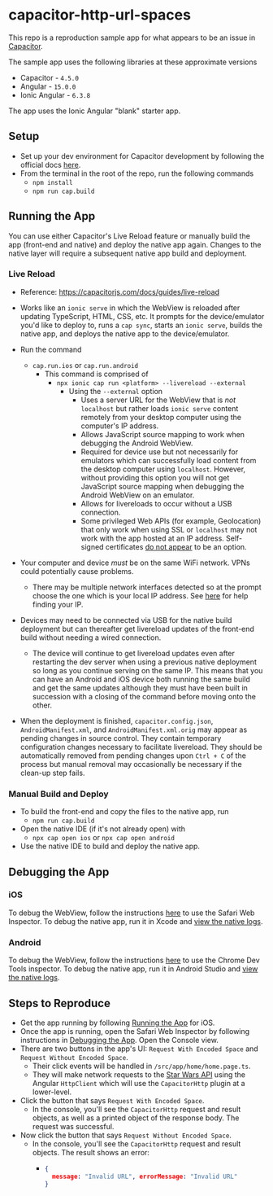 # capacitor-http-url-spaces

This repo is a reproduction sample app for what appears to be an issue in [Capacitor](https://github.com/ionic-team/capacitor).

The sample app uses the following libraries at these approximate versions
- Capacitor - `4.5.0`
- Angular - `15.0.0`
- Ionic Angular - `6.3.8`

The app uses the Ionic Angular "blank" starter app.

## Setup
- Set up your dev environment for Capacitor development by following the official docs [here](https://capacitorjs.com/docs/getting-started/environment-setup).
- From the terminal in the root of the repo, run the following commands
  - `npm install`
  - `npm run cap.build`

## Running the App

You can use either Capacitor's Live Reload feature or manually build the app (front-end and native) and deploy the native app again. Changes to the native layer will require a subsequent native app build and deployment.

### Live Reload
- Reference: https://capacitorjs.com/docs/guides/live-reload
- Works like an `ionic serve` in which the WebView is reloaded after updating TypeScript, HTML, CSS, etc. It prompts for the device/emulator you'd like to deploy to, runs a `cap sync`, starts an `ionic serve`, builds the native app, and deploys the native app to the device/emulator.

- Run the command
  - `cap.run.ios` or `cap.run.android`
    - This command is comprised of
      - `npx ionic cap run <platform> --livereload --external`
        - Using the `--external` option
          - Uses a server URL for the WebView that is _not_ `localhost` but rather loads `ionic serve` content remotely from your desktop computer using the computer's IP address.
          - Allows JavaScript source mapping to work when debugging the Android WebView.
          - Required for device use but not necessarily for emulators which can successfully load content from the desktop computer using `localhost`. However, without providing this option you will not get JavaScript source mapping when debugging the Android WebView on an emulator.
          - Allows for livereloads to occur without a USB connection.
          - Some privileged Web APIs (for example, Geolocation) that only work when using SSL or `localhost` may not work with the app hosted at an IP address. Self-signed certificates [do not appear](https://github.com/ionic-team/capacitor/issues/3707#issuecomment-712997461) to be an option.
- Your computer and device _must_ be on the same WiFi network. VPNs could potentially cause problems.
  - There may be multiple network interfaces detected so at the prompt choose the one which is your local IP address. See [here](https://capacitorjs.com/docs/guides/live-reload#using-with-framework-clis) for help finding your IP.
- Devices may need to be connected via USB for the native build deployment but can thereafter get livereload updates of the front-end build without needing a wired connection.
  - The device will continue to get livereload updates even after restarting the dev server when using a previous native deployment so long as you continue serving on the same IP. This means that you can have an Android and iOS device both running the same build and get the same updates although they must have been built in succession with a closing of the command before moving onto the other.
- When the deployment is finished, `capacitor.config.json`, `AndroidManifest.xml`, and `AndroidManifest.xml.orig` may appear as pending changes in source control. They contain temporary configuration changes necessary to facilitate livereload. They should be automatically removed from pending changes upon `Ctrl + C` of the process but manual removal may occasionally be necessary if the clean-up step fails.

### Manual Build and Deploy
- To build the front-end and copy the files to the native app, run
  - `npm run cap.build`
- Open the native IDE (if it's not already open) with
  - `npx cap open ios` or `npx cap open android`
- Use the native IDE to build and deploy the native app.

## Debugging the App

### iOS

To debug the WebView, follow the instructions [here](https://ionicframework.com/docs/developing/ios#using-safari-web-inspector) to use the Safari Web Inspector. To debug the native app, run it in Xcode and [view the native logs](https://ionicframework.com/docs/developing/ios#viewing-native-logs).

### Android

To debug the WebView, follow the instructions [here](https://ionicframework.com/docs/developing/android#using-chrome-devtools) to use the Chrome Dev Tools inspector. To debug the native app, run it in Android Studio and [view the native logs](https://ionicframework.com/docs/developing/android#viewing-native-logs).

## Steps to Reproduce

- Get the app running by following [Running the App](#running-the-app) for iOS.
- Once the app is running, open the Safari Web Inspector by following instructions in [Debugging the App](#debugging-the-app). Open the Console view.
- There are two buttons in the app's UI: `Request With Encoded Space` and `Request Without Encoded Space`.
  - Their click events will be handled in `/src/app/home/home.page.ts`.
  - They will make network requests to the [Star Wars API](https://swapi.dev/) using the Angular `HttpClient` which will use the `CapacitorHttp` plugin at a lower-level.
- Click the button that says `Request With Encoded Space`.
  - In the console, you'll see the `CapacitorHttp` request and result objects, as well as a printed object of the response body. The request was successful.
- Now click the button that says `Request Without Encoded Space`.
  - In the console, you'll see the `CapacitorHttp` request and result objects. The result shows an error:
    - ```json
      {
        message: "Invalid URL", errorMessage: "Invalid URL"
      }

